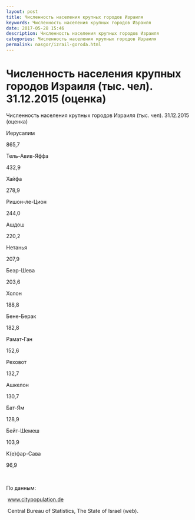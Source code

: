 ```yaml
---
layout: post
title: Численность населения крупных городов Израиля
keywords: Численность населения крупных городов Израиля
date: 2017-05-28 15:46
description: Численность населения крупных городов Израиля
categories: Численность населения крупных городов Израиля
permalink: nasgor/izrail-goroda.html
---
```


# Численность населения крупных городов Израиля (тыс. чел). 31.12.2015 (оценка)



Численность населения крупных городов Израиля (тыс. чел). 31.12.2015 (оценка)








Иерусалим


865,7






Тель-Авив-Яффа


432,9






Хайфа


278,9






Ришон-ле-Цион


244,0






Ашдош


220,2






Нетанья


207,9






Беэр-Шева


203,6






Холон


188,8






Бене-Берак


182,8






Рамат-Ган


152,6






Реховот


132,7






Ашкелон


130,7






Бат-Ям


128,9






Бейт-Шемеш


103,9






К(е)фар-Сава


96,9








 


По данным:


 www.citypopulation.de


 Central Bureau of Statistics, The State of Israel (web).

			
		

